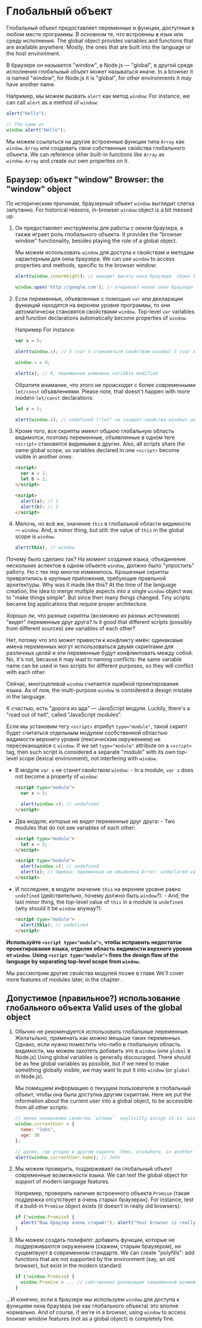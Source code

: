 
# Глобальный объект

Глобальный объект предоставляет переменные и функции, доступные в любом месте программы. В основном те, что встроенны в язык или среду исполнения. The global object provides variables and functions that are available anywhere. Mostly, the ones that are built into the language or the host environment.

В браузере он назыается "window", в Node.js — "global", в другой среде исполнения глобальный объект может называться иначе. In a browser it is named "window", for Node.js it is "global", for other environments it may have another name.

Например, мы можем вызвать `alert` как метод `window`: For instance, we can call `alert` as a method of `window`:

```js run
alert("Hello");

// the same as
window.alert("Hello");
```

Мы можем ссылаться на другие встроенные функции типа `Array` как `window.Array` или создавать свои собственные свойства глобального объекта.  We can reference other built-in functions like `Array` as `window.Array` and create our own properties on it.

## Браузер: объект "window" Browser: the "window" object

По историческим причинам, браузерный объект `window` выглядит слегка запутанно. For historical reasons, in-browser `window` object is a bit messed up.

1. Он предоставляет инструменты для работы с окном браузера, а также играет роль глобального объекта.  It provides the "browser window" functionality, besides playing the role of a global object.

    Мы можем использовать `window` для доступа к свойствам и методам характерным для окна браузера. We can use `window` to access properties and methods, specific to the browser window:

    ```js run
    alert(window.innerHeight); // выводит высоту окна браузера  shows the browser window height

    window.open('http://google.com'); // открывает новое окно браузера opens a new browser window
    ```

2. Если переменные, объявленные с помощью `var` или декларации функиций находятся на верхнем уровне программы, то они автоматически становятся свойствами `window`. Top-level `var` variables and function declarations automatically become properties of `window`.

    Например For instance:
    ```js untrusted run no-strict refresh
    var x = 5;

    alert(window.x); // 5 (var x становиться свойством window) 5 (var x becomes a property of window)

    window.x = 0;

    alert(x); // 0, переменная изменена variable modified
    ```

    Обратите внимание, что этого не происходит с более современными `let/const` объявлениями. Please note, that doesn't happen with more modern `let/const` declarations:

    ```js untrusted run no-strict refresh
    let x = 5;

    alert(window.x); // undefined ("let" не создаёт свойства window) undefined ("let" doesn't create a window property)
    ```

3. Кроме того, все скрипты имеют общюю глобальную область видимотси, поэтому переменные, объявленные в одном теге `<script>` становятся видимыми в других. Also, all scripts share the same global scope, so variables declared in one `<script>` become visible in  another ones:

    ```html run
    <script>
      var a = 1;
      let b = 2;
    </script>

    <script>
      alert(a); // 1
      alert(b); // 2
    </script>
    ```

4. Мелочь, но всё же, значение `this` в глобальной области видимости — `window`. And, a minor thing, but still: the value of `this` in the global scope is `window`.

    ```js untrusted run no-strict refresh
    alert(this); // window
    ```

Почему было сделано так? На момент создания языка, объединение нескольких аспектов в одном объекте `window`, должно было "упростить" работу. Но с тех пор многое изменилось. Крошечные скрипты превратились в крупные приложения, требующие правльной архитектуры.  Why was it made like this? At the time of the language creation, the idea to merge multiple aspects into a single `window` object was to "make things simple". But since then many things changed. Tiny scripts became big applications that require proper architecture.

Хорошо ли, что разные скрипты (возможно из разных источников) "видят" переменные друг друга? Is it good that different scripts (possibly from different sources) see variables of each other?

Нет, потому что это может привести к конфликту имён: одинаковые имена переменных могут использоваться двумя скриптами для различных целей и эти переменные будут конфликтовать между собой.  No, it's not, because it may lead to naming conflicts: the same variable name can be used in two scripts for different purposes, so they will conflict with each other.

Сейчас, многоцелевой `window` считается ошибкой проектирования языка. As of now, the multi-purpose `window` is considered a design mistake in the language.

К счастью, есть "дорога из ада" — JavaScript модули. Luckily, there's a "road out of hell", called "JavaScript modules".

Если мы установим тегу `<script>` атрибут `type="module"`, такой скрипт будет считаться отдельным модулем сосбственной областью видимости верхнего уровня (лексическим окружением) не пересекающейся с `window`.  If we set `type="module"` attribute on a `<script>` tag, then such script is considered a separate "module" with its own top-level scope (lexical environment), not interfering with `window`.

- В модуле `var x` не станет свойством `window`:  - In a module, `var x` does not become a property of `window`:

    ```html run
    <script type="module">
      var x = 5;

      alert(window.x); // undefined
    </script>
    ```

- Два модуля, которые не видят переменные друг друга: - Two modules that do not see variables of each other:

    ```html run
    <script type="module">
      let x = 5;
    </script>

    <script type="module">
      alert(window.x); // undefined
      alert(x); // Ошибка: переменная не объявлена Error: undeclared variable
    </script>
    ```

- И последнее, в модуле значение `this` на верхнем уровне равно `undefined` (действительно, почему должно быть `window`?): - And, the last minor thing, the top-level value of `this` in a module is `undefined` (why should it be `window` anyway?):

    ```html run
    <script type="module">
      alert(this); // undefined
    </script>
    ```

**Используйте `<script type="module">`, чтобы исправить недостаток проектирования языка, отделяя область видимости верхнего уровня от `window`. Using `<script type="module">` fixes the design flaw of the language by separating top-level scope from `window`.**

Мы рассмотрим другие свойства модулей позже в главе  We'll cover more features of modules later, in the chapter [](info:modules).

## Допустимое (правильное?) использование глобального объекта  Valid uses of the global object

1. Обычно не рекомендуется использовать глобальные переменные. Желатьльно, применать как можно мешьше таких переменных. Однако, если нужно поместить что-либо в глобальную область видимости, мы можем захотеть добавить это в `window` (или `global` в Node.js) Using global variables is generally discouraged. There should be as few global variables as possible, but if we need to make something globally visible, we may want to put it into `window` (or `global` in Node.js).

    Мы помещаем информацию о текущем пользователе в глобальный объект, чтобы она была доступна другим скриптам. Here we put the information about the current user into a global object, to be accessible from all other scripts:

    ```js run
    // явное назначение свойства `window`  explicitly assign it to `window`
    window.currentUser = {
      name: "John",
      age: 30
    };

    // далее, где угодно в другом скрипте  then, elsewhere, in another script
    alert(window.currentUser.name); // John
    ```

2. Мы можем проверить, поддерживает ли глобальный объект современные возможности языка.  We can test the global object for support of modern language features.

    Например, проверить наличие встроенного объекта `Promise` (такая поддержка отсутствует в очень старых браузерах). For instance, test if a build-in `Promise` object exists (it doesn't in really old browsers):
    ```js run
    if (!window.Promise) {
      alert("Ваш браузер очень старый!"); alert("Your browser is really old!");
    }
    ```

3. Мы можем создать полифилл: добавить функции, которые не поддерживаются окружением (скажем, старым браузером), но сущемтвуют в современном стандарте.  We can create "polyfills": add functions that are not supported by the environment (say, an old browser), but exist in the modern standard.

    ```js run
    if (!window.Promise) {
      window.Promise = ... // собственная реализация современной возможности языка custom implementation of the modern language feature
    }
    ```

...И конечно, если в браузере мы используем `window` для доступа к функциям окна браузера (не как глобального объекта) это вполне нормально.  And of course, if we're in a browser, using `window` to access browser window features (not as a global object) is completely fine.
